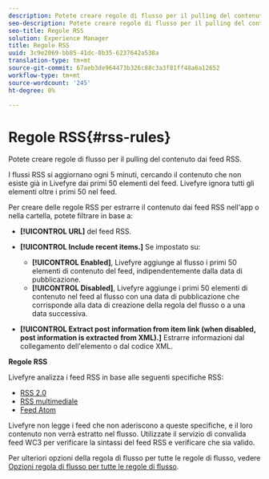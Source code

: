 ```yaml
---
description: Potete creare regole di flusso per il pulling del contenuto dai feed RSS.
seo-description: Potete creare regole di flusso per il pulling del contenuto dai feed RSS.
seo-title: Regole RSS
solution: Experience Manager
title: Regole RSS
uuid: 3c9e2069-bb85-41dc-8b35-6237642a538a
translation-type: tm+mt
source-git-commit: 67aeb3de964473b326c88c3a3f81ff48a6a12652
workflow-type: tm+mt
source-wordcount: '245'
ht-degree: 0%

---
```



# Regole RSS{#rss-rules}

Potete creare regole di flusso per il pulling del contenuto dai feed RSS.

I flussi RSS si aggiornano ogni 5 minuti, cercando il contenuto che non esiste già in Livefyre dai primi 50 elementi del feed. Livefyre ignora tutti gli elementi oltre i primi 50 nel feed.

Per creare delle regole RSS per estrarre il contenuto dai feed RSS nell&#39;app o nella cartella, potete filtrare in base a:

* **[!UICONTROL URL]** del feed RSS.
* **[!UICONTROL Include recent items.]** Se impostato su:

   * **[!UICONTROL Enabled]**, Livefyre aggiunge al flusso i primi 50 elementi di contenuto del feed, indipendentemente dalla data di pubblicazione.
   * **[!UICONTROL Disabled]**, Livefyre aggiunge i primi 50 elementi di contenuto nel feed al flusso con una data di pubblicazione che corrisponde alla data di creazione della regola del flusso o a una data successiva.

* **[!UICONTROL Extract post information from item link (when disabled, post information is extracted from XML).]** Estrarre informazioni dal collegamento dell&#39;elemento o dal codice XML.

**Regole RSS**

Livefyre analizza i feed RSS in base alle seguenti specifiche RSS:

* [RSS 2.0](https://en.wikipedia.org/wiki/RSS)
* [RSS multimediale](https://en.wikipedia.org/wiki/Media_RSS)
* [Feed Atom](https://validator.w3.org/feed/docs/atom.html)

Livefyre non legge i feed che non aderiscono a queste specifiche, e il loro contenuto non verrà estratto nel flusso. Utilizzate il servizio di convalida feed WC3 per verificare la sintassi del feed RSS e verificare che sia valido.

Per ulteriori opzioni della regola di flusso per tutte le regole di flusso, vedere [Opzioni regola di flusso per tutte le regole di flusso](../c-streams/c-stream-rule-options-for-all-stream-rules.md#c_stream_rule_options_for_all_stream_rules).

